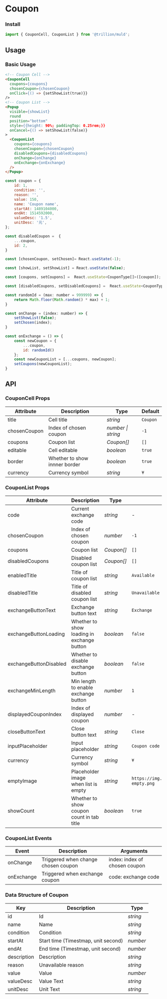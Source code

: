 # Coupon

### Install

```js
import { CouponCell, CouponList } from '@trillion/muld';
```

## Usage

### Basic Usage

```html
<!-- Coupon Cell -->
<CouponCell
  coupons={coupons}
  chosenCoupon={chosenCoupon}
  onClick={() => {setShowList(true)}}
/>
<!-- Coupon List -->
<Popup
  visible={showList}
  round
  position="bottom"
  style={{height: 90%; paddingTop: 0.25rem;}}
  onCancel={() => setShowList(false)}
>
  <CouponList
    coupons={coupons}
    chosenCoupon={chosenCoupon}
    disabledCoupons={disabledCoupons}
    onChange={onChange}
    onExchange={onExchange}
  />
</Popup>
```

```js
const coupon = {
    id: 1,
    condition: '',
    reason: '',
    value: 150,
    name: 'Coupon name',
    startAt: 1489104000,
    endAt: 1514592000,
    valueDesc: '1.5',
    unitDesc: '元',
};

const disabledCoupon =  {
    ...coupon,
    id: 2,
}

const [chosenCoupon, setChosen]= React.useState(-1);

const [showList, setShowList] = React.useState(false);

const [coupons, setCoupons] =  React.useState<CouponType[]>([coupon]);

const [disabledCoupons, setDisabledCoupons] =  React.useState<CouponType[]>([disabledCoupon]);

const randomId = (max: number = 999999) => {
    return Math.floor(Math.random() * max) + 1;
}

const onChange = (index: number) => {
    setShowList(false);
    setChosen(index);
}

const onExchange = () => {
    const newCoupon = {
        ...coupon,
        id: randomId()
    };
    const newCouponList = [...coupons, newCoupon];
    setCoupons(newCouponList);
}
```

## API

### CouponCell Props

| Attribute | Description | Type | Default |
| --- | --- | --- | --- |
| title | Cell title | _string_ | `Coupon` |
| chosenCoupon | Index of chosen coupon | _number \| string_ | `-1` |
| coupons | Coupon list | _Coupon[]_ | `[]` |
| editable | Cell editable | _boolean_ | `true` |
| border | Whether to show innner border | _boolean_ | `true` |
| currency | Currency symbol | _string_ | `¥` |

### CouponList Props

| Attribute | Description | Type | Default |
| --- | --- | --- | --- |
| code | Current exchange code | _string_ | - |
| chosenCoupon | Index of chosen coupon | _number_ | `-1` |
| coupons | Coupon list | _Coupon[]_ | `[]` |
| disabledCoupons | Disabled coupon list | _Coupon[]_ | `[]` |
| enabledTitle | Title of coupon list | _string_ | `Available` | - |
| disabledTitle | Title of disabled coupon list | _string_ | `Unavailable` | - |
| exchangeButtonText | Exchange button text | _string_ | `Exchange` |
| exchangeButtonLoading | Whether to show loading in exchange button | _boolean_ | `false` |
| exchangeButtonDisabled | Whether to disable exchange button | _boolean_ | `false` |
| exchangeMinLength | Min length to enable exchange button | _number_ | `1` |
| displayedCouponIndex | Index of displayed coupon | _number_ | - |
| closeButtonText | Close button text | _string_ | `Close` |
| inputPlaceholder | Input placeholder | _string_ | `Coupon code` |
| currency | Currency symbol | _string_ | `¥` |
| emptyImage | Placeholder image when list is empty | _string_ | `https://img.yzcdn.cn/vant/coupon-empty.png` |
| showCount  | Whether to show coupon count in tab title | _boolean_ | `true` |

### CouponList Events

| Event | Description | Arguments |
| --- | --- | --- |
| onChange | Triggered when change chosen coupon | index: index of chosen coupon |
| onExchange | Triggered when exchange coupon | code: exchange code |

### Data Structure of Coupon

| Key         | Description                         | Type     |
| ----------- | ----------------------------------- | -------- |
| id          | Id                                  | _string_ |
| name        | Name                                | _string_ |
| condition   | Condition                           | _string_ |
| startAt     | Start time (Timestmap, unit second) | _number_ |
| endAt       | End time (Timestmap, unit second)   | _number_ |
| description | Description                         | _string_ |
| reason      | Unavailable reason                  | _string_ |
| value       | Value                               | _number_ |
| valueDesc   | Value Text                          | _string_ |
| unitDesc    | Unit Text                           | _string_ |
